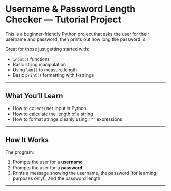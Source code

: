 #  Username & Password Length Checker — Tutorial Project

This is a beginner-friendly Python project that asks the user for their username and password, then prints out how long the password is.

Great for those just getting started with:

- `input()` functions
- Basic string manipulation
- Using `len()` to measure length
- Basic `print()` formatting with f-strings

---

##  What You’ll Learn

- How to collect user input in Python
- How to calculate the length of a string
- How to format strings cleanly using `f""` expressions

---

##  How It Works

The program:
1. Prompts the user for a **username**
2. Prompts the user for a **password**
3. Prints a message showing the username, the password (for learning purposes only!), and the password length

---
